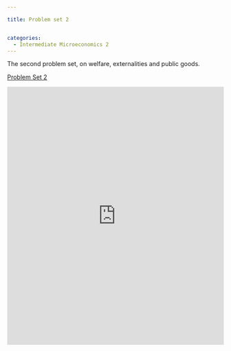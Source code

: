 ```yaml
---

title: Problem set 2


categories:
  - Intermediate Microeconomics 2
---
```

The second problem set, on welfare, externalities and public goods. 



   <a title="View Problem Set 2 on Scribd" href="https://www.scribd.com/doc/127860802/Problem-Set-2" >Problem Set 2</a>

<iframe src="https://www.scribd.com/embeds/127860802/content?start_page=1&view_mode=scroll" data-auto-height="false" data-aspect-ratio="undefined" scrolling="no" width="100%" height="600" frameborder="0"></iframe>